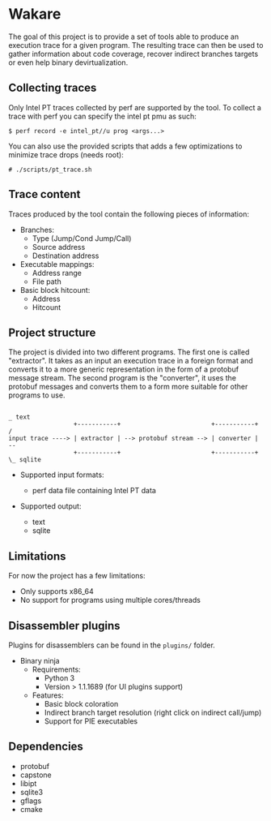 # Wakare
The goal of this project is to provide a set of tools able to produce an execution
trace for a given program. The resulting trace can then be used to gather information
about code coverage, recover indirect branches targets or even help binary devirtualization.

## Collecting traces
Only Intel PT traces collected by perf are supported by the tool. To collect a trace with
perf you can specify the intel pt pmu as such:

```
$ perf record -e intel_pt//u prog <args...>
```

You can also use the provided scripts that adds a few optimizations to minimize trace drops
(needs root):

```
# ./scripts/pt_trace.sh
```

## Trace content
Traces produced by the tool contain the following pieces of information:
- Branches:
    - Type (Jump/Cond Jump/Call)
    - Source address
    - Destination address
- Executable mappings:
    - Address range
    - File path
- Basic block hitcount:
    - Address
    - Hitcount

## Project structure
The project is divided into two different programs. The first one is called "extractor".
It takes as an input an execution trace in a foreign format and converts it to a 
more generic representation in the form of a protobuf message stream. The second program
is the "converter", it uses the protobuf messages and converts them to a form more suitable
for other programs to use.

```
                                                                         _ text
                  +-----------+                         +-----------+   /
input trace ----> | extractor | --> protobuf stream --> | converter | --
                  +-----------+                         +-----------+   \_ sqlite
```

- Supported input formats:
    - perf data file containing Intel PT data

- Supported output:
    - text
    - sqlite

## Limitations
For now the project has a few limitations:
- Only supports x86\_64
- No support for programs using multiple cores/threads

## Disassembler plugins
Plugins for disassemblers can be found in the ```plugins/``` folder.

- Binary ninja
    - Requirements:
        - Python 3
        - Version > 1.1.1689 (for UI plugins support)
    - Features:
        - Basic block coloration
        - Indirect branch target resolution (right click on indirect call/jump)
        - Support for PIE executables

## Dependencies
- protobuf
- capstone
- libipt
- sqlite3
- gflags
- cmake
